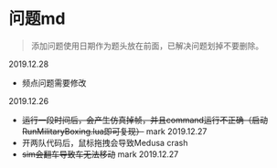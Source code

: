 # 问题md

> 添加问题使用日期作为题头放在前面，已解决问题划掉不要删除。

2019.12.28

* 频点问题需要修改

2019.12.26

* ~~运行一段时间后，会产生仿真掉帧，并且command运行不正确（启动RunMilitaryBoxing.lua即可复现）~~ mark 2019.12.27
* 开两队代码后，鼠标拖拽会导致Medusa crash
* ~~sim会翻车导致车无法移动~~ mark 2019.12.27

